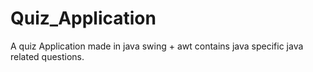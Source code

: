# Quiz_Application
A quiz Application made in java swing + awt contains java specific java related questions.
